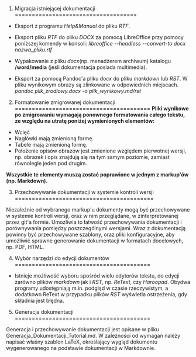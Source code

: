 1. Migracja istniejącej dokumentacji
====================================

* Eksport z programu *Help&Manual* do pliku *RTF*.
* Eksport pliku *RTF* do pliku *DOCX* za pomocą LibreOffice przy pomocy poniższej komendy w konsoli:
*libreoffice --headless --convert-to docx nazwa_pliku.rtf*

* Wypakowanie z pliku *docx*(np. menadżerem archiwum) katalogu **/word/media** (jeśli dokumentacja posiada multimedia).

* Eksport za pomocą Pandoc'a pliku *docx* do pliku *markdown* lub *RST*.
W pliku wynikowym obrazy są zlinkowane w odpowiednich miejscach.
*pandoc plik_zrodlowy.docx -o plik_wynikowy.md/rst*

2. Formatowanie zmigrowanej dokumentacji
========================================
**Pliki wynikowe po zmigrowaniu wymagają ponownego formatowania całego tekstu, ze względu na utratę poniżej wymienionych elementów:**

* Wcięć
* Nagłówki mają zmienioną formę.
* Tabele mają zmienioną formę.
* Położenie opisów obrazów jest zmienione względem pierwotnej wersji, np. obrazek i opis znajdują się na tym samym poziomie, zamiast równolegle jeden pod drugim.

**Wszystkie te elementy muszą zostać poprawione w jednym z markup'ów (np. Markdown).**

3. Przechowywanie dokumentacji w systemie kontroli wersji
=========================================

Niezależnie od wybranego markup'u dokumenty mogą być przechowywane w systemie kontroli wersji, oraz w nim przeglądane, w zinterpretowanej przez git'a formie. Umożliwia to łatwość przechowywania dokumentacji i porównywania pomiędzy poszczególnymi wersjami.
Wraz z dokumentacją powinny być przechowywane szablony, oraz pliki konfiguracyjne, aby umożliwić sprawne generowanie dokumentacji w formatach docelowych, np. PDF, HTML.

4. Wybór narzędzi do edycji dokumentów
========================================

* Istnieje możliwość wyboru spośród wielu edytorów tekstu, do edycji zarówno plików *markdown* jak i *RST*, np. *ReText*, czy *Haroopad*. Obydwa programy udostępniają m.in. podgląd w czasie rzeczywistym, a dodatkowo ReText w przypadku plików *RST* wyświetla ostrzeżenia, gdy składnia jest błędna.

5. Generacja dokumentacji
========================================

Generacja i przechowywanie dokumentacji jest opisane w pliku Generacja_Dokumentacji_Tutorial.md. W zależności od wymagań należy napisać właśny szablon LaTeX, określający wygląd dokumentu wygenerowanego na podstawie dokumentacji w Markdownie. 